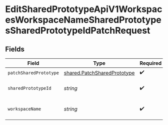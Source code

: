 # EditSharedPrototypeApiV1WorkspacesWorkspaceNameSharedPrototypesSharedPrototypeIdPatchRequest


## Fields

| Field                                                                      | Type                                                                       | Required                                                                   | Description                                                                |
| -------------------------------------------------------------------------- | -------------------------------------------------------------------------- | -------------------------------------------------------------------------- | -------------------------------------------------------------------------- |
| `patchSharedPrototype`                                                     | [shared.PatchSharedPrototype](../../models/shared/patchsharedprototype.md) | :heavy_check_mark:                                                         | N/A                                                                        |
| `sharedPrototypeId`                                                        | *string*                                                                   | :heavy_check_mark:                                                         | The ID of the shared prototype                                             |
| `workspaceName`                                                            | *string*                                                                   | :heavy_check_mark:                                                         | Type the name of the workspace.                                            |